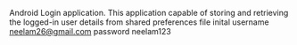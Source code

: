 Android Login application. This application capable 
of storing and retrieving the logged-in user details from shared preferences file inital username neelam26@gmail.com password neelam123

